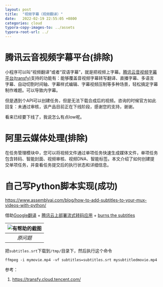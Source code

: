 ```yaml
---
layout: post
title:  "视频字幕（视频翻译）"
date:   2022-02-19 22:55:05 +0800
categories: cloud
typora-copy-images-to: ../assets
typora-root-url: ../
---
```


# 腾讯云音视频字幕平台(排除)
小程序可以叫“视频翻译”或者“双语字幕”，就是把视频上字幕。[腾讯云音视频字幕平台(transfy)][1]支持的功能有：能够覆盖音视频字幕转写翻译、直播字幕、多语言字幕、自动切割时间轴、字幕样式编辑、字幕视频压制等多种场景，轻松搞定字幕制作难题。可以导致内字幕。

但是遇到个API可以创建任务，但是无法下载合成后的视频。咨询的时候官方如此回复：未通过审核，该产品目前正在下线阶段，感谢您的支持，谢谢。

看来已经要下线了，我说怎么有点low呢。

# 阿里云媒体处理(排除)
在任务管理模块中，您可以将视频文件通过单项任务快速生成媒体文件，单项任务包含转码、智能封面、视频审核、视频DNA、智能标签。本文介绍了如何创建提交单项任务，并查看任务提交后的执行状态和详细信息。

# 自己写Python脚本实现(成功)
https://www.assemblyai.com/blog/how-to-add-subtitles-to-your-mux-videos-with-python/

借助[Google翻译][1] + [腾讯云上部署流式转码应用][2] + [burns the subtitles][3]

| ![有帮助的截图](/assets/WX20220219-184516.png) |
| :----------------------------------------: |
|          *原问题*          |

把`subtitles.srt`下载到`/tmp/`目录下，然后执行这个命令

```
ffmpeg -i mymovie.mp4 -vf subtitles=subtitles.srt mysubtitledmovie.mp4
```


参考：
1. https://transfy.cloud.tencent.com/

[1]: https://translate.google.cn/
[2]: https://kangear.github.io/cloud/2021/12/18/tcloud.html
[3]: https://stackoverflow.com/a/13125122/2193455
